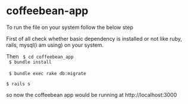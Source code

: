 coffeebean-app
==============

To run the file on your system follow the below step

First of all check whether basic dependency is installed or not like ruby, rails, mysql(i am using)
on your system.

Then 
     <code> $ cd coffeebean_app </code> <br/>
     <code> $ bundle install </code> <br/>
     <code> $ bundle exec rake db:migrate </code> <br/>
     <code> $ rails s </code> <br/>
     
so now the coffeebean app would be running at http://localhost:3000
